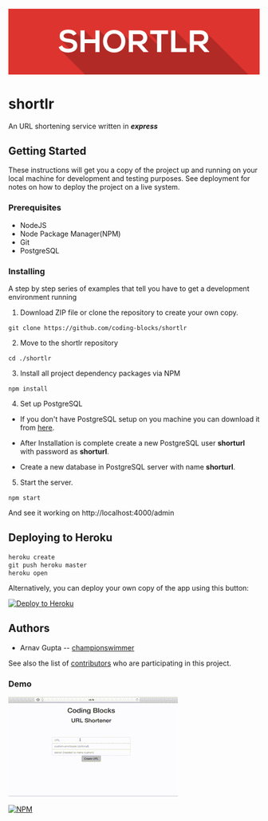 ![alt text](logo.png)
# shortlr

An URL shortening service written in **_express_**


## Getting Started

These instructions will get you a copy of the project up and running on your local machine for development and testing purposes. See deployment for notes on how to deploy the project on a live system.

### Prerequisites

* NodeJS
* Node Package Manager(NPM)
* Git
* PostgreSQL


### Installing

A step by step series of examples that tell you have to get a development environment running

1. Download ZIP file or clone the repository to create your own copy.
```
git clone https://github.com/coding-blocks/shortlr
```
2. Move to the shortlr repository

```
cd ./shortlr
```
3. Install all project dependency packages via NPM

```
npm install
```
4. Set up PostgreSQL
 * If you don't have PostgreSQL setup on you machine you can download it from [here](https://www.postgresql.org/download/).
 
 * After Installation is complete create a new PostgreSQL user **shorturl** with password as **shorturl**.
 
 * Create a new database in PostgreSQL server with name **shorturl**.
 
5. Start the server.
  ```
  npm start
  ```
  And see it working on http://localhost:4000/admin 
  

## Deploying to Heroku

```
heroku create
git push heroku master
heroku open
```

Alternatively, you can deploy your own copy of the app using this button:

[![Deploy to Heroku](https://www.herokucdn.com/deploy/button.png)](https://heroku.com/deploy)

## Authors
* Arnav Gupta -- [championswimmer](https://github.com/championswimmer)

See also the list of [contributors](https://github.com/coding-blocks/shortlr/graphs/contributors) who are participating in this project.


### Demo

![Shortlr demo](docs/shortlr.gif)


[![NPM](https://nodei.co/npm/shortlr.png?downloads=true&downloadRank=true&stars=true)](https://nodei.co/npm/shortlr/)







